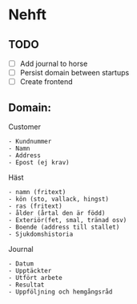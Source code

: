 # Nehft

## TODO

- [ ] Add journal to horse
- [ ] Persist domain between startups
- [ ] Create frontend

## Domain:

Customer

	- Kundnummer
	- Namn
	- Address
	- Epost (ej krav)

Häst

	- namn (fritext)
	- kön (sto, vallack, hingst)
	- ras (fritext)
	- ålder (årtal den är född)
	- Exteriör(fet, smal, tränad osv)
	- Boende (address till stallet)
	- Sjukdomshistoria

Journal

	- Datum
	- Upptäckter
	- Utfört arbete
	- Resultat
	- Uppföljning och hemgångsråd
	